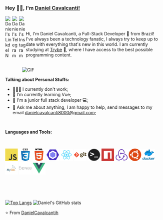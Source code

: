 ### Hey 👋🏽, I'm [Daniel Cavalcanti!](https://danielcavalcantih.github.io/my-portfolio/) 

<a href="https://www.linkedin.com/in/daniel-cavalcanti-535366213/">
  <img align="left" alt="Daniel's LinkdeIN" width="22px" src="https://cdn.jsdelivr.net/npm/simple-icons@v3/icons/linkedin.svg" />
</a>
<a href="https://telegram.org/dl">
  <img align="left" alt="Daniel's Telegram" width="22px" src="https://cdn.jsdelivr.net/npm/simple-icons@v3/icons/telegram.svg" />
</a>
<a href="https://www.instagram.com/daniel_cavalcantih/">
  <img align="left" alt="Daniel's Instagram" width="22px" src="https://cdn.jsdelivr.net/npm/simple-icons@v3/icons/instagram.svg" />
</a>

<br />
<br />

Hi, I'm Daniel Cavalcanti, a Full-Stack Developer 🚀 from Brazil! I've always been a technology fanatic, I always try to keep up to date with everything that's new in this world. I am currently studying at [Trybe](https://github.com/betrybe) 🚀, where I have access to the best possible programming content.

<br />

  <img align="right" width="450" alt="GIF" src="https://camo.githubusercontent.com/a8315f2ed2dfedf561563a307c6fc5dc541eb9b8c291f9003f74e8eac84b2bc2/68747470733a2f2f692e6962622e636f2f37525157776b522f74756d626c722d66356533653132313035336261386438303763633033613133656266643162382d32336538313461312d313238302e676966" />
  
<br />
  
**Talking about Personal Stuffs:**

- 👨🏽‍💻 I currently don't work;
- 🌱 I’m currently learning Vue; 
- 👯 I'm a junior full stack developer 💻;
- 💬 Ask me about anything, I am happy to help, send messages to my email danielcavalcanti8000@gmail.com;

<br />

**Languages and Tools:**  

<br />

<code><img height="40" src="https://raw.githubusercontent.com/github/explore/80688e429a7d4ef2fca1e82350fe8e3517d3494d/topics/javascript/javascript.png"></code>
<code><img height="40" src="https://raw.githubusercontent.com/github/explore/80688e429a7d4ef2fca1e82350fe8e3517d3494d/topics/css/css.png"></code>
<code><img height="40" src="https://raw.githubusercontent.com/github/explore/80688e429a7d4ef2fca1e82350fe8e3517d3494d/topics/html/html.png"></code>
<code><img height="40" src="https://raw.githubusercontent.com/github/explore/80688e429a7d4ef2fca1e82350fe8e3517d3494d/topics/eslint/eslint.png"></code>
<code><img height="40" src="https://raw.githubusercontent.com/github/explore/80688e429a7d4ef2fca1e82350fe8e3517d3494d/topics/react/react.png"></code>
<code><img height="40" src="https://raw.githubusercontent.com/github/explore/80688e429a7d4ef2fca1e82350fe8e3517d3494d/topics/git/git.png"></code>
<code><img height="40" src="https://raw.githubusercontent.com/github/explore/80688e429a7d4ef2fca1e82350fe8e3517d3494d/topics/terminal/terminal.png"></code>
<code><img height="40" src="https://raw.githubusercontent.com/github/explore/80688e429a7d4ef2fca1e82350fe8e3517d3494d/topics/npm/npm.png"></code>
<code><img height="40" src="https://raw.githubusercontent.com/github/explore/80688e429a7d4ef2fca1e82350fe8e3517d3494d/topics/redux/redux.png"></code>
<code><img height="40" src="https://raw.githubusercontent.com/github/explore/80688e429a7d4ef2fca1e82350fe8e3517d3494d/topics/ubuntu/ubuntu.png"></code>
<code><img height="40" src="https://raw.githubusercontent.com/github/explore/80688e429a7d4ef2fca1e82350fe8e3517d3494d/topics/docker/docker.png"></code>
<code><img height="40" src="https://raw.githubusercontent.com/github/explore/80688e429a7d4ef2fca1e82350fe8e3517d3494d/topics/mysql/mysql.png"></code>
<code><img height="40" src="https://raw.githubusercontent.com/github/explore/80688e429a7d4ef2fca1e82350fe8e3517d3494d/topics/express/express.png"></code>
<code><img height="40" src="https://raw.githubusercontent.com/github/explore/80688e429a7d4ef2fca1e82350fe8e3517d3494d/topics/vue/vue.png"></code>


<br />
<br />
<br />

[![Top Langs](https://github-readme-stats.vercel.app/api/top-langs/?username=DanielCavalcantih)](https://github.com/DanielCavalcantih/github-readme-stats)
![Daniel's GitHub stats](https://github-readme-stats.vercel.app/api?username=DanielCavalcantih&show_icons=true&theme=tokyonight)

⭐️ From [DanielCavalcantih](https://github.com/DanielCavalcantih)
